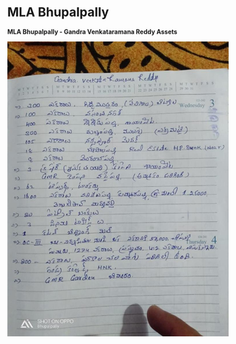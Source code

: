 # MLA Bhupalpally

**MLA Bhupalpally - Gandra Venkataramana Reddy Assets**

![](../files/6b70e89f-e9bd-4aa4-a402-4590c90df2e4.jpg)